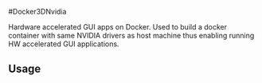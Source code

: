 #Docker3DNvidia

Hardware accelerated GUI apps on Docker. Used to build a docker container with same NVIDIA drivers as host machine thus enabling running HW accelerated GUI applications.

## Usage
